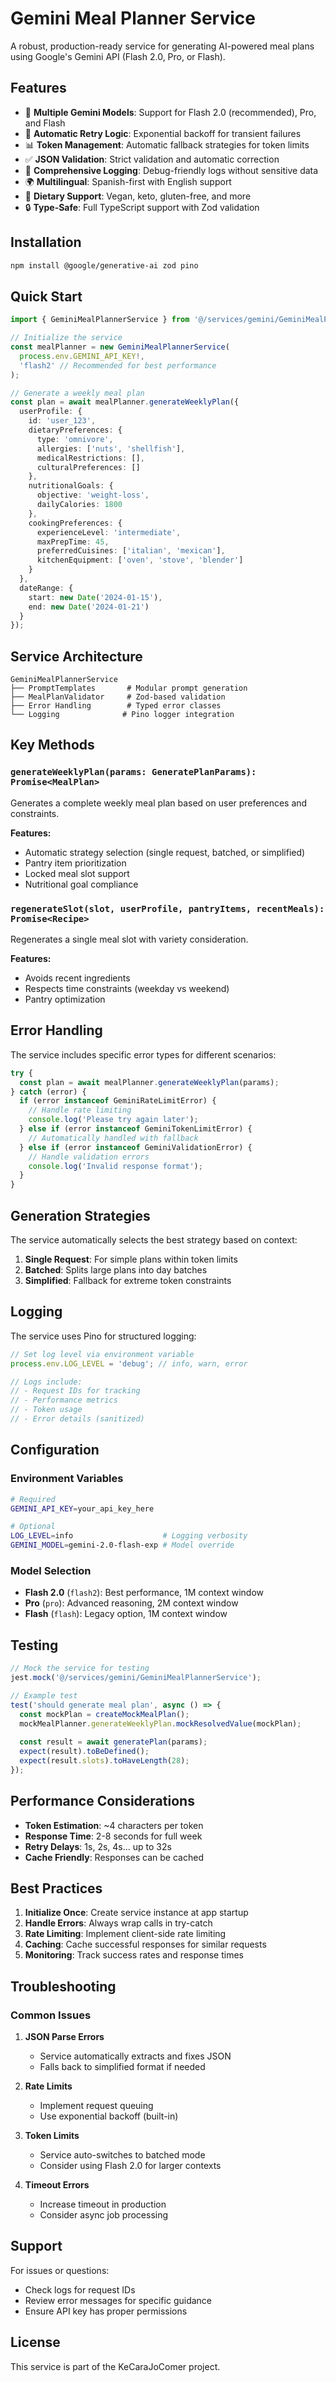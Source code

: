 # Gemini Meal Planner Service

A robust, production-ready service for generating AI-powered meal plans using Google's Gemini API (Flash 2.0, Pro, or Flash).

## Features

- 🤖 **Multiple Gemini Models**: Support for Flash 2.0 (recommended), Pro, and Flash
- 🔄 **Automatic Retry Logic**: Exponential backoff for transient failures
- 📊 **Token Management**: Automatic fallback strategies for token limits
- ✅ **JSON Validation**: Strict validation and automatic correction
- 📝 **Comprehensive Logging**: Debug-friendly logs without sensitive data
- 🌍 **Multilingual**: Spanish-first with English support
- 🥗 **Dietary Support**: Vegan, keto, gluten-free, and more
- 🔒 **Type-Safe**: Full TypeScript support with Zod validation

## Installation

```bash
npm install @google/generative-ai zod pino
```

## Quick Start

```typescript
import { GeminiMealPlannerService } from '@/services/gemini/GeminiMealPlannerService';

// Initialize the service
const mealPlanner = new GeminiMealPlannerService(
  process.env.GEMINI_API_KEY!,
  'flash2' // Recommended for best performance
);

// Generate a weekly meal plan
const plan = await mealPlanner.generateWeeklyPlan({
  userProfile: {
    id: 'user_123',
    dietaryPreferences: {
      type: 'omnivore',
      allergies: ['nuts', 'shellfish'],
      medicalRestrictions: [],
      culturalPreferences: []
    },
    nutritionalGoals: {
      objective: 'weight-loss',
      dailyCalories: 1800
    },
    cookingPreferences: {
      experienceLevel: 'intermediate',
      maxPrepTime: 45,
      preferredCuisines: ['italian', 'mexican'],
      kitchenEquipment: ['oven', 'stove', 'blender']
    }
  },
  dateRange: {
    start: new Date('2024-01-15'),
    end: new Date('2024-01-21')
  }
});
```

## Service Architecture

```
GeminiMealPlannerService
├── PromptTemplates       # Modular prompt generation
├── MealPlanValidator     # Zod-based validation
├── Error Handling        # Typed error classes
└── Logging              # Pino logger integration
```

## Key Methods

### `generateWeeklyPlan(params: GeneratePlanParams): Promise<MealPlan>`

Generates a complete weekly meal plan based on user preferences and constraints.

**Features:**
- Automatic strategy selection (single request, batched, or simplified)
- Pantry item prioritization
- Locked meal slot support
- Nutritional goal compliance

### `regenerateSlot(slot, userProfile, pantryItems, recentMeals): Promise<Recipe>`

Regenerates a single meal slot with variety consideration.

**Features:**
- Avoids recent ingredients
- Respects time constraints (weekday vs weekend)
- Pantry optimization

## Error Handling

The service includes specific error types for different scenarios:

```typescript
try {
  const plan = await mealPlanner.generateWeeklyPlan(params);
} catch (error) {
  if (error instanceof GeminiRateLimitError) {
    // Handle rate limiting
    console.log('Please try again later');
  } else if (error instanceof GeminiTokenLimitError) {
    // Automatically handled with fallback
  } else if (error instanceof GeminiValidationError) {
    // Handle validation errors
    console.log('Invalid response format');
  }
}
```

## Generation Strategies

The service automatically selects the best strategy based on context:

1. **Single Request**: For simple plans within token limits
2. **Batched**: Splits large plans into day batches
3. **Simplified**: Fallback for extreme token constraints

## Logging

The service uses Pino for structured logging:

```typescript
// Set log level via environment variable
process.env.LOG_LEVEL = 'debug'; // info, warn, error

// Logs include:
// - Request IDs for tracking
// - Performance metrics
// - Token usage
// - Error details (sanitized)
```

## Configuration

### Environment Variables

```bash
# Required
GEMINI_API_KEY=your_api_key_here

# Optional
LOG_LEVEL=info                    # Logging verbosity
GEMINI_MODEL=gemini-2.0-flash-exp # Model override
```

### Model Selection

- **Flash 2.0** (`flash2`): Best performance, 1M context window
- **Pro** (`pro`): Advanced reasoning, 2M context window  
- **Flash** (`flash`): Legacy option, 1M context window

## Testing

```typescript
// Mock the service for testing
jest.mock('@/services/gemini/GeminiMealPlannerService');

// Example test
test('should generate meal plan', async () => {
  const mockPlan = createMockMealPlan();
  mockMealPlanner.generateWeeklyPlan.mockResolvedValue(mockPlan);
  
  const result = await generatePlan(params);
  expect(result).toBeDefined();
  expect(result.slots).toHaveLength(28);
});
```

## Performance Considerations

- **Token Estimation**: ~4 characters per token
- **Response Time**: 2-8 seconds for full week
- **Retry Delays**: 1s, 2s, 4s... up to 32s
- **Cache Friendly**: Responses can be cached

## Best Practices

1. **Initialize Once**: Create service instance at app startup
2. **Handle Errors**: Always wrap calls in try-catch
3. **Rate Limiting**: Implement client-side rate limiting
4. **Caching**: Cache successful responses for similar requests
5. **Monitoring**: Track success rates and response times

## Troubleshooting

### Common Issues

1. **JSON Parse Errors**
   - Service automatically extracts and fixes JSON
   - Falls back to simplified format if needed

2. **Rate Limits**
   - Implement request queuing
   - Use exponential backoff (built-in)

3. **Token Limits**
   - Service auto-switches to batched mode
   - Consider using Flash 2.0 for larger contexts

4. **Timeout Errors**
   - Increase timeout in production
   - Consider async job processing

## Support

For issues or questions:
- Check logs for request IDs
- Review error messages for specific guidance
- Ensure API key has proper permissions

## License

This service is part of the KeCaraJoComer project.